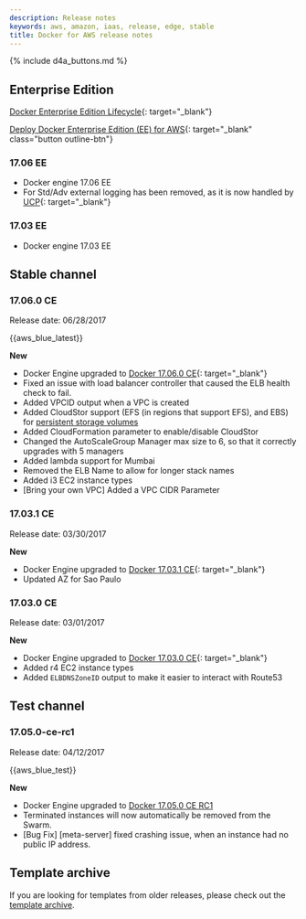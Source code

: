 ```yaml
---
description: Release notes
keywords: aws, amazon, iaas, release, edge, stable
title: Docker for AWS release notes
---
```


{% include d4a_buttons.md %}

## Enterprise Edition
[Docker Enterprise Edition Lifecycle](https://success.docker.com/Policies/Maintenance_Lifecycle){: target="_blank"}

[Deploy Docker Enterprise Edition (EE) for AWS](https://store.docker.com/editions/enterprise/docker-ee-aws?tab=description){: target="_blank" class="button outline-btn"}

### 17.06 EE

- Docker engine 17.06 EE
- For Std/Adv external logging has been removed, as it is now handled by [UCP](https://docs.docker.com/datacenter/ucp/2.0/guides/configuration/configure-logs/){: target="_blank"}

### 17.03 EE

- Docker engine 17.03 EE


## Stable channel

### 17.06.0 CE

Release date: 06/28/2017

{{aws_blue_latest}}

**New**

- Docker Engine upgraded to [Docker 17.06.0 CE](https://github.com/docker/docker-ce/releases/tag/v17.06.0-ce){: target="_blank"}
- Fixed an issue with load balancer controller that caused the ELB health check to fail.
- Added VPCID output when a VPC is created
- Added CloudStor support (EFS (in regions that support EFS), and EBS) for [persistent storage volumes](persistent-data-volumes.md)
- Added CloudFormation parameter to enable/disable CloudStor
- Changed the AutoScaleGroup Manager max size to 6, so that it correctly upgrades with 5 managers
- Added lambda support for Mumbai
- Removed the ELB Name to allow for longer stack names
- Added i3 EC2 instance types
- [Bring your own VPC] Added a VPC CIDR Parameter

### 17.03.1 CE

Release date: 03/30/2017

**New**

- Docker Engine upgraded to [Docker 17.03.1 CE](https://github.com/docker/docker/blob/master/CHANGELOG.md){: target="_blank"}
- Updated AZ for Sao Paulo

### 17.03.0 CE

Release date: 03/01/2017

**New**

- Docker Engine upgraded to [Docker 17.03.0 CE](https://github.com/docker/docker/blob/master/CHANGELOG.md){: target="_blank"}
- Added r4 EC2 instance types
- Added `ELBDNSZoneID` output to make it easier to interact with Route53


## Test channel

### 17.05.0-ce-rc1

Release date: 04/12/2017

{{aws_blue_test}}

**New**

- Docker Engine upgraded to [Docker 17.05.0 CE RC1](https://github.com/docker/docker/blob/master/CHANGELOG.md)
- Terminated instances will now automatically be removed from the Swarm.
- [Bug Fix] [meta-server] fixed crashing issue, when an instance had no public IP address.

## Template archive

If you are looking for templates from older releases, please check out the [template archive](/docker-for-aws/archive.md).

